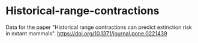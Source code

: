 # Historical-range-contractions
Data for the paper "Historical range contractions can predict extinction risk in extant mammals". https://doi.org/10.1371/journal.pone.0221439
